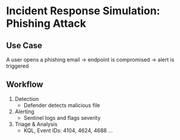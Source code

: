 # Incident Response Simulation: Phishing Attack

## Use Case
A user opens a phishing email → endpoint is compromised → alert is triggered

## Workflow

1. Detection
   - Defender detects malicious file
2. Alerting
   - Sentinel logs and flags severity
3. Triage & Analysis
   - KQL, Event IDs: 4104, 4624, 4688
...

